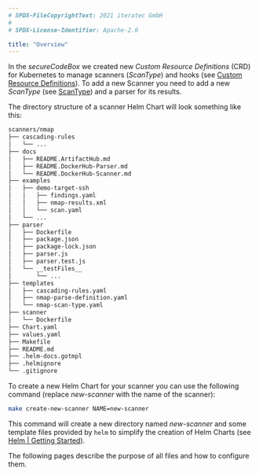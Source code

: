 ```yaml
---
# SPDX-FileCopyrightText: 2021 iteratec GmbH
#
# SPDX-License-Identifier: Apache-2.0

title: "Overview"
---
```


In the *secureCodeBox* we created new *Custom Resource Definitions* (CRD) for Kubernetes to manage scanners (*ScanType*) and hooks (see [Custom Resource Definitions](/docs/api/crds)).
To add a new Scanner you need to add a new *ScanType* (see [ScanType](/docs/api/crds/scan-type)) and a parser for its results.

The directory structure of a scanner Helm Chart will look something like this:

```bash
scanners/nmap
├── cascading-rules
│   └── ...
├── docs
│   ├── README.ArtifactHub.md
│   ├── README.DockerHub-Parser.md
│   └── README.DockerHub-Scanner.md
├── examples
│   ├── demo-target-ssh
│   │   ├── findings.yaml
│   │   ├── nmap-results.xml
│   │   └── scan.yaml
│   └── ...
├── parser
│   ├── Dockerfile
│   ├── package.json
│   ├── package-lock.json
│   ├── parser.js
│   ├── parser.test.js
│   └── __testFiles__
│       └── ...
├── templates
│   ├── cascading-rules.yaml
│   ├── nmap-parse-definition.yaml
│   └── nmap-scan-type.yaml
├── scanner
│   └── Dockerfile
├── Chart.yaml
├── values.yaml
├── Makefile
├── README.md
├── .helm-docs.gotmpl
├── .helmignore
└── .gitignore
```

To create a new Helm Chart for your scanner you can use the following command (replace *new-scanner* with the name of the scanner):

```bash
make create-new-scanner NAME=new-scanner
```

This command will create a new directory named *new-scanner* and some template files provided by `helm` to simplify the creation of Helm Charts (see [Helm | Getting Started](https://helm.sh/docs/chart_template_guide/getting_started/)).

The following pages describe the purpose of all files and how to configure them.
